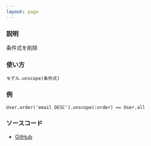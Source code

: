 ```yaml
---
layout: page
---
```

### 説明
条件式を削除

### 使い方
    モデル.unscope(条件式)

### 例
    User.order('email DESC').unscope(:order) == User.all

### ソースコード
* [GitHub](https://github.com/rails/rails/blob/f33d52c95217212cbacc8d5e44b5a8e3cdc6f5b3/activerecord/lib/active_record/relation/query_methods.rb#L430)